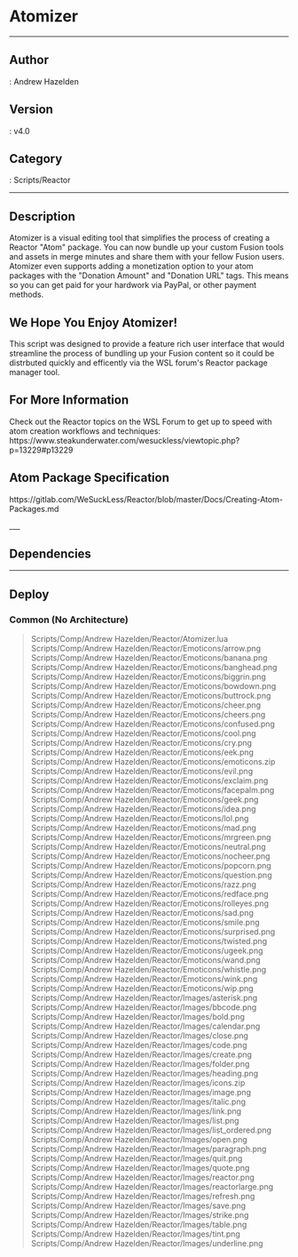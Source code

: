 # Atomizer
___

## Author
 : Andrew Hazelden

## Version
 : v4.0

## Category
 : Scripts/Reactor
___

## Description
<p>Atomizer is a visual editing tool that simplifies the process of creating a Reactor "Atom" package. You can now bundle up your custom Fusion tools and assets in merge minutes and share them with your fellow Fusion users. Atomizer even supports adding a monetization option to your atom packages with the "Donation Amount" and "Donation URL" tags. This means so you can get paid for your hardwork via PayPal, or other payment methods.</p>

<h2>We Hope You Enjoy Atomizer!</h2>

<p>This script was designed to provide a feature rich user interface that would streamline the process of bundling up your Fusion content so it could be distrbuted quickly and efficently via the WSL forum's Reactor package manager tool.</p>

<h2>For More Information</h2>
<p>Check out the Reactor topics on the WSL Forum to get up to speed with atom creation workflows and techniques:<br>
https://www.steakunderwater.com/wesuckless/viewtopic.php?p=13229#p13229</p>

<h2>Atom Package Specification</h2>
<p>https://gitlab.com/WeSuckLess/Reactor/blob/master/Docs/Creating-Atom-Packages.md</p>
___

## Dependencies


___

## Deploy

### Common (No Architecture)

> Scripts/Comp/Andrew Hazelden/Reactor/Atomizer.lua  
> Scripts/Comp/Andrew Hazelden/Reactor/Emoticons/arrow.png  
> Scripts/Comp/Andrew Hazelden/Reactor/Emoticons/banana.png  
> Scripts/Comp/Andrew Hazelden/Reactor/Emoticons/banghead.png  
> Scripts/Comp/Andrew Hazelden/Reactor/Emoticons/biggrin.png  
> Scripts/Comp/Andrew Hazelden/Reactor/Emoticons/bowdown.png  
> Scripts/Comp/Andrew Hazelden/Reactor/Emoticons/buttrock.png  
> Scripts/Comp/Andrew Hazelden/Reactor/Emoticons/cheer.png  
> Scripts/Comp/Andrew Hazelden/Reactor/Emoticons/cheers.png  
> Scripts/Comp/Andrew Hazelden/Reactor/Emoticons/confused.png  
> Scripts/Comp/Andrew Hazelden/Reactor/Emoticons/cool.png  
> Scripts/Comp/Andrew Hazelden/Reactor/Emoticons/cry.png  
> Scripts/Comp/Andrew Hazelden/Reactor/Emoticons/eek.png  
> Scripts/Comp/Andrew Hazelden/Reactor/Emoticons/emoticons.zip  
> Scripts/Comp/Andrew Hazelden/Reactor/Emoticons/evil.png  
> Scripts/Comp/Andrew Hazelden/Reactor/Emoticons/exclaim.png  
> Scripts/Comp/Andrew Hazelden/Reactor/Emoticons/facepalm.png  
> Scripts/Comp/Andrew Hazelden/Reactor/Emoticons/geek.png  
> Scripts/Comp/Andrew Hazelden/Reactor/Emoticons/idea.png  
> Scripts/Comp/Andrew Hazelden/Reactor/Emoticons/lol.png  
> Scripts/Comp/Andrew Hazelden/Reactor/Emoticons/mad.png  
> Scripts/Comp/Andrew Hazelden/Reactor/Emoticons/mrgreen.png  
> Scripts/Comp/Andrew Hazelden/Reactor/Emoticons/neutral.png  
> Scripts/Comp/Andrew Hazelden/Reactor/Emoticons/nocheer.png  
> Scripts/Comp/Andrew Hazelden/Reactor/Emoticons/popcorn.png  
> Scripts/Comp/Andrew Hazelden/Reactor/Emoticons/question.png  
> Scripts/Comp/Andrew Hazelden/Reactor/Emoticons/razz.png  
> Scripts/Comp/Andrew Hazelden/Reactor/Emoticons/redface.png  
> Scripts/Comp/Andrew Hazelden/Reactor/Emoticons/rolleyes.png  
> Scripts/Comp/Andrew Hazelden/Reactor/Emoticons/sad.png  
> Scripts/Comp/Andrew Hazelden/Reactor/Emoticons/smile.png  
> Scripts/Comp/Andrew Hazelden/Reactor/Emoticons/surprised.png  
> Scripts/Comp/Andrew Hazelden/Reactor/Emoticons/twisted.png  
> Scripts/Comp/Andrew Hazelden/Reactor/Emoticons/ugeek.png  
> Scripts/Comp/Andrew Hazelden/Reactor/Emoticons/wand.png  
> Scripts/Comp/Andrew Hazelden/Reactor/Emoticons/whistle.png  
> Scripts/Comp/Andrew Hazelden/Reactor/Emoticons/wink.png  
> Scripts/Comp/Andrew Hazelden/Reactor/Emoticons/wip.png  
> Scripts/Comp/Andrew Hazelden/Reactor/Images/asterisk.png  
> Scripts/Comp/Andrew Hazelden/Reactor/Images/bbcode.png  
> Scripts/Comp/Andrew Hazelden/Reactor/Images/bold.png  
> Scripts/Comp/Andrew Hazelden/Reactor/Images/calendar.png  
> Scripts/Comp/Andrew Hazelden/Reactor/Images/close.png  
> Scripts/Comp/Andrew Hazelden/Reactor/Images/code.png  
> Scripts/Comp/Andrew Hazelden/Reactor/Images/create.png  
> Scripts/Comp/Andrew Hazelden/Reactor/Images/folder.png  
> Scripts/Comp/Andrew Hazelden/Reactor/Images/heading.png  
> Scripts/Comp/Andrew Hazelden/Reactor/Images/icons.zip  
> Scripts/Comp/Andrew Hazelden/Reactor/Images/image.png  
> Scripts/Comp/Andrew Hazelden/Reactor/Images/italic.png  
> Scripts/Comp/Andrew Hazelden/Reactor/Images/link.png  
> Scripts/Comp/Andrew Hazelden/Reactor/Images/list.png  
> Scripts/Comp/Andrew Hazelden/Reactor/Images/list_ordered.png  
> Scripts/Comp/Andrew Hazelden/Reactor/Images/open.png  
> Scripts/Comp/Andrew Hazelden/Reactor/Images/paragraph.png  
> Scripts/Comp/Andrew Hazelden/Reactor/Images/quit.png  
> Scripts/Comp/Andrew Hazelden/Reactor/Images/quote.png  
> Scripts/Comp/Andrew Hazelden/Reactor/Images/reactor.png  
> Scripts/Comp/Andrew Hazelden/Reactor/Images/reactorlarge.png  
> Scripts/Comp/Andrew Hazelden/Reactor/Images/refresh.png  
> Scripts/Comp/Andrew Hazelden/Reactor/Images/save.png  
> Scripts/Comp/Andrew Hazelden/Reactor/Images/strike.png  
> Scripts/Comp/Andrew Hazelden/Reactor/Images/table.png  
> Scripts/Comp/Andrew Hazelden/Reactor/Images/tint.png  
> Scripts/Comp/Andrew Hazelden/Reactor/Images/underline.png  
